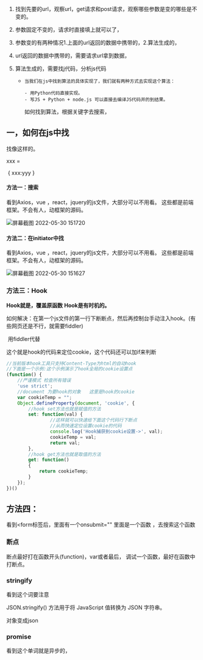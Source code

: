 1. 找到先要的url，观察url，get请求和post请求，观察哪些参数是变的哪些是不变的。

2. 参数固定不变的，请求时直接填上就可以了，

3. 参数变的有两种情况1.上面的url返回的数据中携带的，2.算法生成的，

4. url返回的数据中携带的，需要请求url拿到数据，

5. 算法生成的，需要找j代码，分析js代码

   - ```
     当我们在js中找到算法的具体实现了，我们就有两种方式去实现这个算法：
     
     - 用Python代码直接实现。
     - 写JS + Python + node.js 可以直接去编译JS代码并的到结果。
     ```
   
     如何找到算法，根据关键字去搜索，



##  一，如何在js中找

找像这样的。

xxx = 

​	{
xxx:yyy
}

#### 方法一：搜索

看到Axios，vue ，react，jquery的js文件，大部分可以不用看。
这些都是前端框架。不会有人，动框架的源码。

![屏幕截图 2022-05-30 151720](https://s2.loli.net/2022/05/30/DC4yu1bzTYqtWVS.png)

#### 方法二：在initiator中找

看到Axios，vue ，react，jquery的js文件，大部分可以不用看。
这些都是前端框架。不会有人，动框架的源码。

![屏幕截图 2022-05-30 151627](https://s2.loli.net/2022/05/30/aHGBoIhKMq8UwdP.png)

### 方法三：Hook

**Hook就是，覆盖原函数**
**Hook是有时机的。**

如何解决：在第一个js文件的第一行下断断点，然后再控制台手动注入hook。(有些网页还是不行，就需要fiddler)

​	用fiddler代替





这个就是hook的代码来定位cookie，这个代码还可以加if来判断

```javascript
//当前版本hook工具只支持Content-Type为html的自动hook
//下面是一个示例:这个示例演示了hook全局的cookie设置点
(function() {
    //严谨模式 检查所有错误
    'use strict';
    //document 为要hook的对象   这里是hook的cookie
	var cookieTemp = "";
    Object.defineProperty(document, 'cookie', {
		//hook set方法也就是赋值的方法 
		set: function(val) {
				//这样就可以快速给下面这个代码行下断点
				//从而快速定位设置cookie的代码
				console.log('Hook捕获到cookie设置->', val);
				cookieTemp = val;
				return val;
		},
		//hook get方法也就是取值的方法 
		get: function()
		{
			return cookieTemp;
		}
    });
})()
```

## 方法四：

看到<form标签后，里面有一个onsubmit=""  里面是一个函数 ，去搜索这个函数

### 断点

断点最好打在函数开头(function)，var或者最后，
调试一个函数，最好在函数中打断点。

### stringify

看到这个词要注意

JSON.stringify() 方法用于将 JavaScript 值转换为 JSON 字符串。

对象变成json

### promise

看到这个单词就是异步的，

